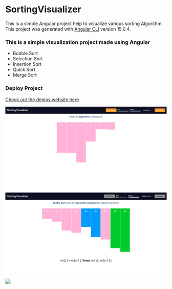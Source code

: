# SortingVisualizer

This is a simple Angular project help to visualize various sorting Algorithm.
This project was generated with [Angular CLI](https://github.com/angular/angular-cli) version 15.0.4.


### This is a simple visualization project made using Angular
- Bubble Sort 
- Selection Sort
- Insertion Sort
- Quick Sort
- Merge Sort


### Deploy Project <br/>

[Check out the deploy website here](https://manishdait.github.io/Sorting-Visualizer/)

<img src="images/img1.png"> <br/>
<img src="images/img2.png"> <br/>
<img src="images/img4.png"> <br/>